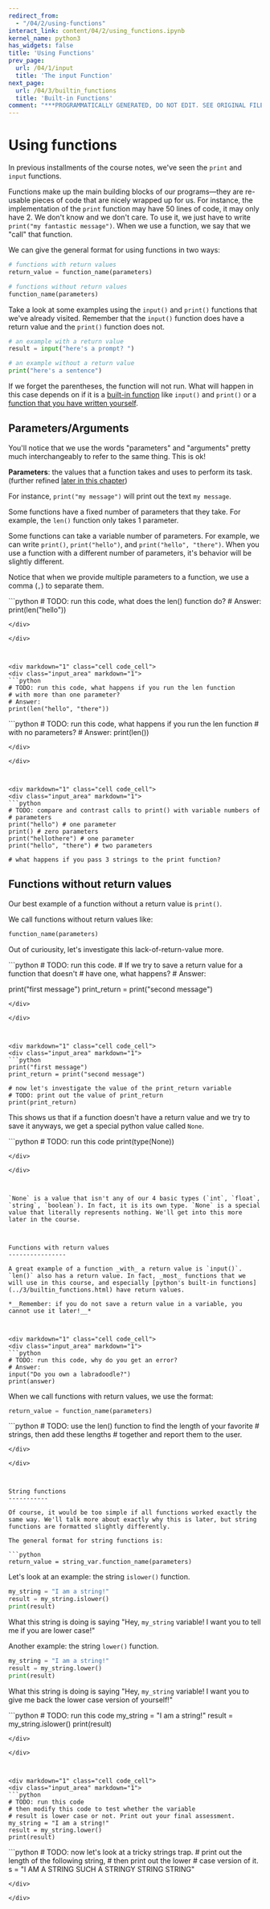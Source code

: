 ```yaml
---
redirect_from:
  - "/04/2/using-functions"
interact_link: content/04/2/using_functions.ipynb
kernel_name: python3
has_widgets: false
title: 'Using Functions'
prev_page:
  url: /04/1/input
  title: 'The input Function'
next_page:
  url: /04/3/builtin_functions
  title: 'Built-in Functions'
comment: "***PROGRAMMATICALLY GENERATED, DO NOT EDIT. SEE ORIGINAL FILES IN /content***"
---
```



Using functions
==========

In previous installments of the course notes, we've seen the `print` and `input` functions.

Functions make up the main building blocks of our programs—they are re-usable pieces of code that are nicely wrapped up for us. For instance, the implementation of the `print` function may have 50 lines of code, it may only have 2. We don't know and we don't care. To use it, we just have to write `print("my fantastic message")`. When we use a function, we say that we "call" that function.

We can give the general format for using functions in two ways:

```python
# functions with return values
return_value = function_name(parameters)

# functions without return values
function_name(parameters)
```

Take a look at some examples using the `input()` and `print()` functions that we've already visited. Remember that the `input()` function does have a return value and the `print()` function does not.


```python
# an example with a return value
result = input("here's a prompt? ")

# an example without a return value
print("here's a sentence")
```

If we forget the parentheses, the function will not run. What will happen in this case depends on if it is a [built-in function](../3/builtin_functions.html) like `input()` and `print()` or a [function that you have written yourself](../4/writing_functions.html).



Parameters/Arguments
------------

You'll notice that we use the words "parameters" and "arguments" pretty much interchangeably to refer to the same thing. This is ok!

__Parameters__: the values that a function takes and uses to perform its task. (further refined [later in this chapter](../5/writing_functions_parameters.html))

For instance, `print("my message")` will print out the text `my message`.

Some functions have a fixed number of parameters that they take. For example, the `len()` function only takes 1 parameter.

Some functions can take a variable number of parameters. For example, we can write `print()`, `print("hello")`, and `print("hello", "there")`. When you use a function with a different number of parameters, it's behavior will be slightly different.

Notice that when we provide multiple parameters to a function, we use a comma (`,`) to separate them.



<div markdown="1" class="cell code_cell">
<div class="input_area" markdown="1">
```python
# TODO: run this code, what does the len() function do?
# Answer: 
print(len("hello"))

```
</div>

</div>



<div markdown="1" class="cell code_cell">
<div class="input_area" markdown="1">
```python
# TODO: run this code, what happens if you run the len function 
# with more than one parameter?
# Answer: 
print(len("hello", "there"))

```
</div>

</div>



<div markdown="1" class="cell code_cell">
<div class="input_area" markdown="1">
```python
# TODO: run this code, what happens if you run the len function 
# with no parameters?
# Answer: 
print(len())

```
</div>

</div>



<div markdown="1" class="cell code_cell">
<div class="input_area" markdown="1">
```python
# TODO: compare and contrast calls to print() with variable numbers of
# parameters
print("hello") # one parameter
print() # zero parameters
print("hellothere") # one parameter
print("hello", "there") # two parameters

# what happens if you pass 3 strings to the print function?

```
</div>

</div>



Functions without return values
----------------

Our best example of a function without a return value is `print()`. 

We call functions without return values like:

```python
function_name(parameters)
```


Out of curiousity, let's investigate this lack-of-return-value more.



<div markdown="1" class="cell code_cell">
<div class="input_area" markdown="1">
```python
# TODO: run this code.
# If we try to save a return value for a function that doesn't
# have one, what happens?
# Answer:

print("first message")
print_return = print("second message")

```
</div>

</div>



<div markdown="1" class="cell code_cell">
<div class="input_area" markdown="1">
```python
print("first message")
print_return = print("second message")

# now let's investigate the value of the print_return variable
# TODO: print out the value of print_return
print(print_return)

```
</div>

</div>



This shows us that if a function doesn't have a return value and we try to save it anyways, we get a special python value called `None`.



<div markdown="1" class="cell code_cell">
<div class="input_area" markdown="1">
```python
# TODO: run this code
print(type(None))

```
</div>

</div>



`None` is a value that isn't any of our 4 basic types (`int`, `float`, `string`, `boolean`). In fact, it is its own type. `None` is a special value that literally represents nothing. We'll get into this more later in the course.



Functions with return values
----------------

A great example of a function _with_ a return value is `input()`. `len()` also has a return value. In fact, _most_ functions that we will use in this course, and especially [python's built-in functions](../3/builtin_functions.html) have return values.

*__Remember: if you do not save a return value in a variable, you cannot use it later!__*



<div markdown="1" class="cell code_cell">
<div class="input_area" markdown="1">
```python
# TODO: run this code, why do you get an error?
# Answer:
input("Do you own a labradoodle?")
print(answer)

```
</div>

</div>



When we call functions with return values, we use the format:

```python
return_value = function_name(parameters)
```



<div markdown="1" class="cell code_cell">
<div class="input_area" markdown="1">
```python
# TODO: use the len() function to find the length of your favorite 
# strings, then add these lengths 
# together and report them to the user.

```
</div>

</div>



String functions
-----------

Of course, it would be too simple if all functions worked exactly the same way. We'll talk more about exactly why this is later, but string functions are formatted slightly differently. 

The general format for string functions is:

```python
return_value = string_var.function_name(parameters)
```

Let's look at an example: the string `islower()` function.

```python
my_string = "I am a string!"
result = my_string.islower()
print(result)
```

What this string is doing is saying "Hey, `my_string` variable! I want you to tell me if you are lower case!"

Another example: the string `lower()` function.

```python
my_string = "I am a string!"
result = my_string.lower()
print(result)
```

What this string is doing is saying "Hey, `my_string` variable! I want you to give me back the lower case version of yourself!"



<div markdown="1" class="cell code_cell">
<div class="input_area" markdown="1">
```python
# TODO: run this code
my_string = "I am a string!"
result = my_string.islower()
print(result)

```
</div>

</div>



<div markdown="1" class="cell code_cell">
<div class="input_area" markdown="1">
```python
# TODO: run this code
# then modify this code to test whether the variable
# result is lower case or not. Print out your final assessment.
my_string = "I am a string!"
result = my_string.lower()
print(result)

```
</div>

</div>



<div markdown="1" class="cell code_cell">
<div class="input_area" markdown="1">
```python
# TODO: now let's look at a tricky strings trap.
# print out the length of the following string,
# then print out the lower
# case version of it.
s = "I AM A STRING SUCH A STRINGY STRING STRING"

```
</div>

</div>

